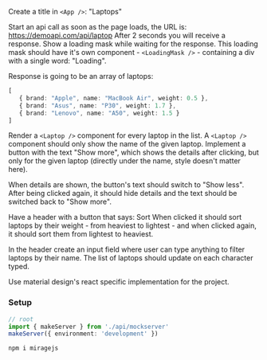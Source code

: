 Create a title in `<App />`: "Laptops"

Start an api call as soon as the page loads, the URL is: https://demoapi.com/api/laptop
After 2 seconds you will receive a response.
Show a loading mask while waiting for the response.
This loading mask should have it's own component - `<LoadingMask />` - containing a div with a single word: "Loading".

Response is going to be an array of laptops:

```ts
[
   { brand: "Apple", name: "MacBook Air", weight: 0.5 },
   { brand: "Asus", name: "P30", weight: 1.7 },
   { brand: "Lenovo", name: "A50", weight: 1.5 }
]
```

Render a `<Laptop />` component for every laptop in the list. A `<Laptop />` component should only show the name of the given laptop.
Implement a button with the text "Show more", which shows the details after clicking, but only for the given laptop (directly under the name, style doesn't matter here).

When details are shown, the button's text should switch to "Show less". After being clicked again, it should hide details and the text should be switched back to "Show more".

Have a header with a button that says: Sort
When clicked it should sort laptops by their weight - from heaviest to lightest - and when clicked again, it should sort them from lightest to heaviest.

In the header create an input field where user can type anything to filter laptops by their name. The list of laptops should update on each character typed.

Use material design's react specific implementation for the project.

### Setup

```ts
// root
import { makeServer } from './api/mockserver'
makeServer({ environment: 'development' })
```

```bash
npm i miragejs
```